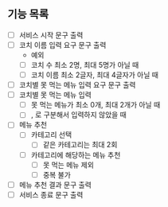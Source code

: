 ##  기능 목록
- [ ] 서비스 시작 문구 출력
- [ ] 코치 이름 입력 요구 문구 출력
    - 예외
    - [ ] 코치 수 최소 2명, 최대 5명가 아닐 때
    - [ ] 코치 이름 최소 2글자, 최대 4글자가 아닐 때
- [ ] 코치별 못 먹는 메뉴 입력 요구 문구 출력
- [ ] 코치별 못 먹는 메뉴 입력
  - [ ] 못 먹는 메뉴가 최소 0개, 최대 2개가 아닐 때
  - [ ] , 로 구분해서 입력하지 않았을 때
- [ ] 메뉴 추천
  - [ ] 카테고리 선택
    - [ ] 같은 카테고리는 최대 2회
  - [ ] 카테고리에 해당하는 메뉴 추천
    - [ ] 못 먹는 메뉴 제외
    - [ ] 중복 불가
- [ ] 메뉴 추천 결과 문구 출력
- [ ] 서비스 종료 문구 출력
